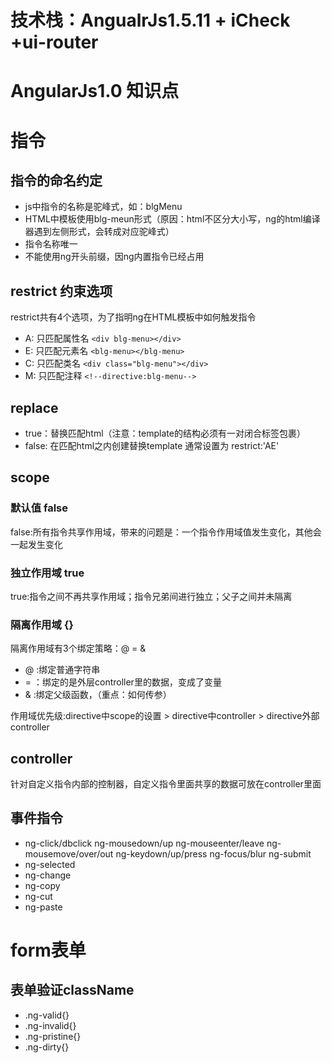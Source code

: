 
# 技术栈：AngualrJs1.5.11 + iCheck +ui-router
# AngularJs1.0 知识点

# 指令
## 指令的命名约定
* js中指令的名称是驼峰式，如：blgMenu
* HTML中模板使用blg-meun形式（原因：html不区分大小写，ng的html编译器遇到左侧形式，会转成对应驼峰式）
* 指令名称唯一
* 不能使用ng开头前缀，因ng内置指令已经占用
## restrict 约束选项
restrict共有4个选项，为了指明ng在HTML模板中如何触发指令
* A: 只匹配属性名 `<div blg-menu></div>`
* E: 只匹配元素名 `<blg-menu></blg-menu>`
* C: 只匹配类名 `<div class="blg-menu"></div>`
* M: 只匹配注释 `<!--directive:blg-menu-->`
## replace
* true：替换匹配html（注意：template的结构必须有一对闭合标签包裹）
* false: 在匹配html之内创建替换template
通常设置为 restrict:'AE'
## scope
### 默认值 false
false:所有指令共享作用域，带来的问题是：一个指令作用域值发生变化，其他会一起发生变化
### 独立作用域 true
true:指令之间不再共享作用域；指令兄弟间进行独立；父子之间并未隔离
### 隔离作用域 {}
隔离作用域有3个绑定策略：@  =  &
* @ :绑定普通字符串
* = ：绑定的是外层controller里的数据，变成了变量
* & :绑定父级函数，（重点：如何传参）

作用域优先级:directive中scope的设置 > directive中controller > directive外部controller
## controller
针对自定义指令内部的控制器，自定义指令里面共享的数据可放在controller里面
## 事件指令
* ng-click/dbclick ng-mousedown/up ng-mouseenter/leave ng-mousemove/over/out ng-keydown/up/press ng-focus/blur ng-submit
* ng-selected
* ng-change
* ng-copy
* ng-cut
* ng-paste
# form表单
## 表单验证className
* .ng-valid{}
* .ng-invalid{}
* .ng-pristine{}
* .ng-dirty{}


